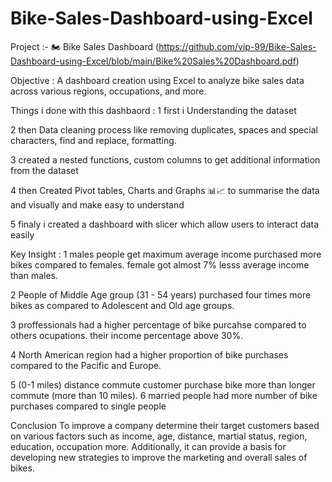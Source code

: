 # Bike-Sales-Dashboard-using-Excel





Project :- 🏍️ Bike Sales Dashboard (https://github.com/vip-99/Bike-Sales-Dashboard-using-Excel/blob/main/Bike%20Sales%20Dashboard.pdf)




Objective :
 A dashboard creation using Excel to analyze bike sales data across various regions, occupations, and more.


Things i done with this dashbaord :
 1 first i Understanding the dataset 
 
 2 then Data cleaning process like removing duplicates, spaces and special characters, find and replace, formatting.
 
 3 created a  nested functions, custom columns to get additional information from the dataset
 
 4 then  Created Pivot tables, Charts and Graphs 📊📈 to summarise the data and visually and make easy to understand
 
5 finaly i created a dashboard with slicer which allow users to interact  data easily



Key Insight :
 1 males people get maximum average income purchased more bikes compared to females. female got almost 7% lesss average income than males.
 
 2 People of Middle Age group (31 - 54 years) purchased four times more bikes as compared to Adolescent and Old age groups.
 
 3 proffessionals had a higher percentage of bike purcahse compared to others ocupations. their income percentage above 30%.
 
 4 North American region had a higher proportion of bike purchases compared to the Pacific and Europe.
 
 5 (0-1 miles) distance commute customer purchase  bike more than longer commute (more than 10 miles).
 6 married people had more number of bike purchases compared to single people




Conclusion
To improve a company determine their target customers based on various factors such as income, age, distance, martial status, 
region, education, occupation  more. Additionally, it can provide a basis for developing new strategies to improve the marketing and overall sales of bikes.
